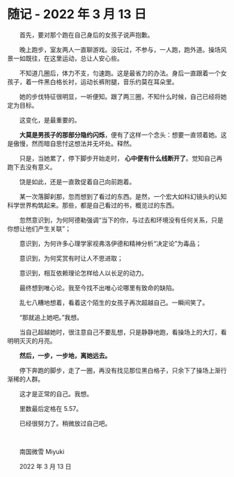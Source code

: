 # 随记 - 2022 年 3 月 13 日

　　首先，要对那个跑在自己身后的女孩子说声抱歉。

　　晚上跑步，室友两人一直聊游戏。没玩过，不参与，一人跑，跑外道。操场风景一如既往，在这里运动，总让人安心些。

　　不知道几圈后，体力不支，匀速跑。这是最省力的办法。身后一直跟着一个女孩子，着一件黑白格长衬，运动长裤附腿，音乐约莫在耳朵里。

　　她的步伐特征很明显，一听便知。跟了两三圈，不知什么时候，自己已经将她定为目标。

　　这变化，是最重要的。

　　**大莫是男孩子的那部分隐约闪烁**，便有了这样一个念头：想要一直领着她。这是傲慢，然而暗自思忖这想法并无坏处。释然。

　　只是，当她累了，停下脚步开始走时， **心中便有什么线断开了**。觉知自己再跑下去没有意义。

　　饶是如此，还是一直敦促着自己向前跑着。

　　某一次落脚刹那，忽而想到了看过的东西。是然，一个宏大如科幻镜头的认知科学世界构筑起来。那些，都是自己看过的书，概览过的东西。

　　忽然意识到，为何阿德勒强调“当下的你，与过去和环境没有任何关系，只是你想让他们产生关联”；

　　意识到，为何许多心理学家视弗洛伊德和精神分析“决定论”为毒品；

　　意识到，为何奖赏有时让人不思进取；

　　意识到，相互依赖理论怎样给人以长足的动力。

　　最终想到唯心论。我至今找不出唯心论哪里有致命的缺陷。

　　乱七八糟地想着，看着这个陌生的女孩子再次超越自己。一瞬间笑了。

　　“那就追上她吧。”我想。

　　当自己超越她时，很注意自己不要乱想，只是静静地跑，看操场上的大灯，看明明灭灭的月亮。

　　**然后，一步，一步地，离她远去。**

　　停下奔跑的脚步，走了一圈，再没有找见那位黑白格子，只余下了操场上渐行渐稀的人群。

　　这才是正常的自己。我想。

　　里数最后定格在 5.57。

　　已经很努力了。稍微放过自己吧。

<br />

　　南国微雪 Miyuki

　　2022 年 3 月 13 日